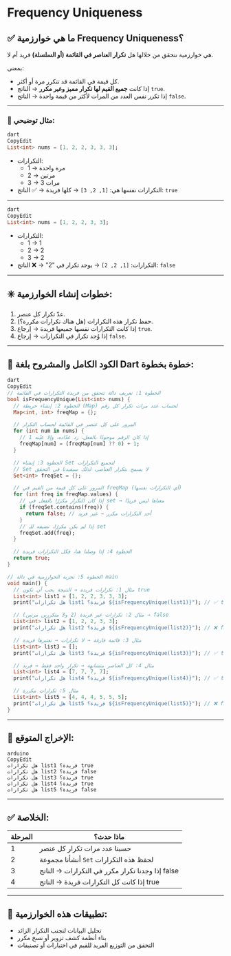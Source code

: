 # Frequency Uniqueness

## ✅ ما هي خوارزمية Frequency Uniqueness؟

هي خوارزمية نتحقق من خلالها هل **تكرار العناصر في القائمة (أو السلسلة)** فريد أم لا.

بمعنى:

- كل قيمة في القائمة قد تتكرر مرة أو أكثر.
- إذا كانت **جميع القيم لها تكرار مميز وغير مكرر** → الناتج `true`.
- إذا تكرر نفس العدد من المرات لأكثر من قيمة واحدة → الناتج `false`.

---

### 🎯 مثال توضيحي:

```dart
dart
CopyEdit
List<int> nums = [1, 2, 2, 3, 3, 3];

```

- التكرارات:
    - 1 → مرة واحدة
    - 2 → مرتين
    - 3 → 3 مرات
- التكرارات نفسها هي: `[1, 2, 3]` → كلها فريدة → ✅ الناتج: `true`

---

```dart
dart
CopyEdit
List<int> nums = [1, 2, 2, 3, 3];

```

- التكرارات:
    - 1 → 1
    - 2 → 2
    - 3 → 2
- التكرارات: `[1, 2, 2]` → يوجد تكرار في "2" → ❌ الناتج: `false`

---

## ✳️ خطوات إنشاء الخوارزمية:

1. عدّ تكرار كل عنصر.
2. حفظ تكرار هذه التكرارات (هل هناك تكرارات مكررة؟).
3. إذا كانت التكرارات نفسها جميعها فريدة → إرجاع `true`.
4. إذا وُجد تكرار في التكرارات → إرجاع `false`.

---

## 🧾 الكود الكامل والمشروح بلغة Dart خطوة بخطوة:

```dart
dart
CopyEdit
// الخطوة 1: تعريف دالة تتحقق من فريدة التكرارات في القائمة
bool isFrequencyUnique(List<int> nums) {
  // الخطوة 2: إنشاء خريطة (Map) لحساب عدد مرات تكرار كل رقم
  Map<int, int> freqMap = {};

  // المرور على كل عنصر في القائمة لحساب التكرار
  for (int num in nums) {
    // إذا كان الرقم موجودًا بالفعل، زد عدّاده، وإلا عيّنه 1
    freqMap[num] = (freqMap[num] ?? 0) + 1;
  }

  // الخطوة 3: إنشاء Set لتجميع التكرارات
  // Set لا يسمح بتكرار العناصر، لذلك سيفيدنا في التحقق
  Set<int> freqSet = {};

  // المرور على كل قيمة من القيم في freqMap (أي التكرارات نفسها)
  for (int freq in freqMap.values) {
    // إذا كان التكرار مكررًا بالفعل في set → معناها ليس فريدًا
    if (freqSet.contains(freq)) {
      return false; // أحد التكرارات مكرر → غير فريد
    }
    // إذا لم يكن مكررًا، نضيفه للـ set
    freqSet.add(freq);
  }

  // الخطوة 4: إذا وصلنا هنا، فكل التكرارات فريدة
  return true;
}

// الخطوة 5: تجربة الخوارزمية في دالة main
void main() {
  // مثال 1: تكرارات فريدة → النتيجة يجب أن تكون true
  List<int> list1 = [1, 2, 2, 3, 3, 3];
  print("هل تكرارات list1 فريدة؟ ${isFrequencyUnique(list1)}"); // ✅ true

  // مثال 2: تكرارات غير فريدة (2 و3 متكررين مرتين) → false
  List<int> list2 = [1, 2, 2, 3, 3];
  print("هل تكرارات list2 فريدة؟ ${isFrequencyUnique(list2)}"); // ❌ false

  // مثال 3: قائمة فارغة → لا تكرارات → نعتبرها فريدة
  List<int> list3 = [];
  print("هل تكرارات list3 فريدة؟ ${isFrequencyUnique(list3)}"); // ✅ true

  // مثال 4: كل العناصر متشابهة → تكرار واحد فقط → فريد
  List<int> list4 = [7, 7, 7, 7];
  print("هل تكرارات list4 فريدة؟ ${isFrequencyUnique(list4)}"); // ✅ true

  // مثال 5: تكرارات مكررة
  List<int> list5 = [4, 4, 4, 5, 5, 5];
  print("هل تكرارات list5 فريدة؟ ${isFrequencyUnique(list5)}"); // ❌ false
}

```

---

## 🧪 الإخراج المتوقع:

```
arduino
CopyEdit
هل تكرارات list1 فريدة؟ true
هل تكرارات list2 فريدة؟ false
هل تكرارات list3 فريدة؟ true
هل تكرارات list4 فريدة؟ true
هل تكرارات list5 فريدة؟ false

```

---

## ✅ الخلاصة:

| المرحلة | ماذا حدث؟ |
| --- | --- |
| 1 | حسبنا عدد مرات تكرار كل عنصر |
| 2 | أنشأنا مجموعة `Set` لحفظ هذه التكرارات |
| 3 | إذا وجدنا تكرار مكرر في التكرارات → الناتج false |
| 4 | إذا كانت كل التكرارات فريدة → الناتج true |

---

## 🧠 تطبيقات هذه الخوارزمية:

- تحليل البيانات لتجنب التكرار الزائد
- بناء أنظمة كشف تزوير أو نسخ مكرر
- التحقق من التوزيع الفريد للقيم في اختبارات أو تصنيفات